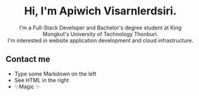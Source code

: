<h1 align="center">Hi, I'm Apiwich Visarnlerdsiri.</h1>
<p align="center">I'm a Full-Stack Developer and Bachelor's degree student at King Mongkut's University of Technology Thonburi.<br> I'm interested in website application development and cloud infrastructure.</p>

<h2>Contact me</h2>
<ul>
<li class="has-line-data" data-line-start="10" data-line-end="11">Type some Markdown on the left</li>
<li class="has-line-data" data-line-start="11" data-line-end="12">See HTML in the right</li>
<li class="has-line-data" data-line-start="12" data-line-end="14">✨Magic ✨</li>
</ul>
